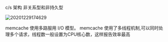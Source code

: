 
c/s 架构 非关系型和非持久型

![20201229174629](http://pic.sigalx.com/pic/20201229174629.png)

memcache 使用多路服用 I/O 模型。
memcache 使用了多线程机制,可以同时处理多个请求，线程数一般设置为CPU核心数，这样报告效率最高

